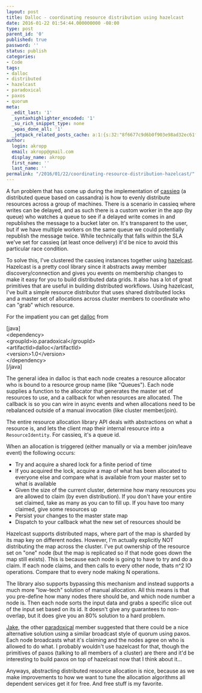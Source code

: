 ```yaml
---
layout: post
title: Dalloc - coordinating resource distribution using hazelcast
date: 2016-01-22 01:54:44.000000000 -08:00
type: post
parent_id: '0'
published: true
password: ''
status: publish
categories:
- Code
tags:
- dalloc
- distributed
- hazelcast
- paradoxical
- paxos
- quorum
meta:
  _edit_last: '1'
  _syntaxhighlighter_encoded: '1'
  _su_rich_snippet_type: none
  _wpas_done_all: '1'
  _jetpack_related_posts_cache: a:1:{s:32:"8f6677c9d6b0f903e98ad32ec61f8deb";a:2:{s:7:"expires";i:1554534280;s:7:"payload";a:3:{i:0;a:1:{s:2:"id";i:4839;}i:1;a:1:{s:2:"id";i:4750;}i:2;a:1:{s:2:"id";i:4800;}}}}
author:
  login: akropp
  email: akropp@gmail.com
  display_name: akropp
  first_name: ''
  last_name: ''
permalink: "/2016/01/22/coordinating-resource-distribution-hazelcast/"
---
```

A fun problem that has come up during the implementation of [cassieq](https://github.com/paradoxical-io/cassieq) (a distributed queue based on cassandra) is how to evenly distribute resources across a group of machines. There is a scenario in cassieq where writes can be delayed, and as such there is a custom worker in the app (by queue) who watches a queue to see if a delayed write comes in and republishes the message to a bucket later on. It's transparent to the user, but if we have multiple workers on the same queue we could potentially republish the message twice. While technically that falls within the SLA we've set for cassieq (at least once delivery) it'd be nice to avoid this particular race condition.

To solve this, I've clustered the cassieq instances together using [hazelcast](http://hazelcast.org/). Hazelcast is a pretty cool library since it abstracts away member discovery/connection and gives you events on membership changes to make it easy for you to build distributed data grids. It also has a lot of great primitives that are useful in building distributed workflows. Using hazelcast, I've built a simple resource distributor that uses shared distributed locks and a master set of allocations across cluster members to coordinate who can "grab" which resource.

For the impatient you can get [dalloc](https://github.com/paradoxical-io/dalloc) from

[java]  
\<dependency\>  
 \<groupId\>io.paradoxical\</groupId\>  
 \<artifactId\>dalloc\</artifactId\>  
 \<version\>1.0\</version\>  
\</dependency\>  
[/java]

The general idea in dalloc is that each node creates a resource allocator who is bound to a resource group name (like "Queues"). Each node supplies a function to the allocator that generates the master set of resources to use, and a callback for when resources are allocated. The callback is so you can wire in async events and when allocations need to be rebalanced outside of a manual invocation (like cluster member/join).

The entire resource allocation library API deals with abstractions on what a resource is, and lets the client map their internal resource into a `ResourceIdentity`. For cassieq, it's a queue id.

When an allocation is triggered (either manually or via a member join/leave event) the following occurs:

- Try and acquire a shared lock for a finite period of time
- If you acquired the lock, acquire a map of what has been allocated to everyone else and compare what is available from your master set to what is available
- Given the size of the current cluster, determine how many resources you are allowed to claim (by even distribution). If you don't have your entire set claimed, take as many as you can to fill up. If you have too many claimed, give some resources up
- Persist your changes to the master state map
- Dispatch to your callback what the new set of resources should be

Hazelcast supports distributed maps, where part of the map is sharded by its map key on different nodes. However, I'm actually explicitly NOT distributing the map across the cluster. I've put ownership of the resource set on "one" node (but the map is replicated so if that node goes down the map still exists). This is because each node is going to have to try and do a claim. If each node claims, and then calls to every other node, thats n^2 IO operations. Compare that to every node making N operations.

The library also supports bypassing this mechanism and instead supports a much more "low-tech" solution of manual allocation. All this means is that you pre-define how many nodes there should be, and which node number a node is. Then each node sorts the input data and grabs a specific slice out of the input set based on its id. It doesn't give any guarantees to non-overlap, but it does give you an 80% solution to a hard problem.

[Jake](https://twitter.com/jakeswenson), the other [paradoxical](http://paradoxical.io/) member suggested that there could be a nice alternative solution using a similar broadcast style of quorum using paxos. Each node broadcasts what it's claiming and the nodes agree on who is allowed to do what. I probably wouldn't use hazelcast for that, though the primitives of paxos (talking to all members of a cluster) are there and it'd be interesting to build paxos on top of hazelcast now that I think about it...

Anyways, abstracting distributed resource allocation is nice, because as we make improvements to how we want to tune the allocation algorithms all dependent services get it for free. And free stuff is my favorite.

